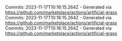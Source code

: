 Commits: 2023-11-17T10:16:15.264Z - Generated via https://github.com/marketplace/actions/artificial-grass
<br>
Commits: 2023-11-17T10:16:15.264Z - Generated via https://github.com/marketplace/actions/artificial-grass
<br>
Commits: 2023-11-17T10:16:15.264Z - Generated via https://github.com/marketplace/actions/artificial-grass
<br>
